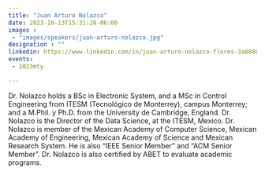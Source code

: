 ```yaml
---
title: "Juan Arturo Nolazco"
date: 2023-10-13T15:31:28-06:00
images : 
 - "images/speakers/juan-arturo-nolazco.jpg"
designation : ""
linkedin: https://www.linkedin.com/in/juan-arturo-nolazco-flores-3a08861/
events: 
 - 2023mty

---
```


Dr. Nolazco holds a BSc in Electronic System, and a MSc in Control Engineering from ITESM (Tecnológico de Monterrey), campus Monterrey; and a M.Phil. y Ph.D. from the University de Cambridge, England. Dr. Nolazco is the Director of the Data Science, at the ITESM, Mexico. Dr. Nolazco is member of the Mexican Academy of Computer Science, Mexican Academy of Engineering, Mexican Academy of Science and Mexican Research System. He is also “IEEE Senior Member” and “ACM Senior Member”. Dr. Nolazco is also certified by ABET to evaluate academic programs. 